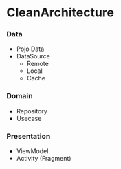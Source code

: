 # CleanArchitecture

### Data

- Pojo Data
- DataSource
  - Remote
  - Local
  - Cache

### Domain

- Repository
- Usecase

### Presentation

- ViewModel
- Activity (Fragment)
